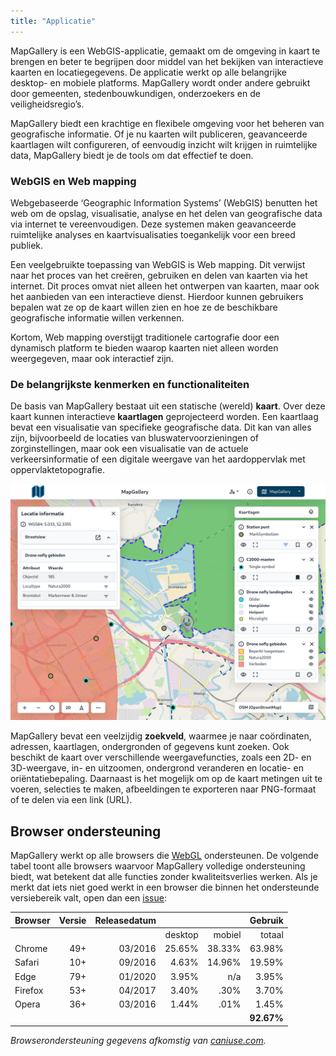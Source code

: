 ```yaml
---
title: "Applicatie"
---
```


MapGallery is een WebGIS-applicatie, gemaakt om de omgeving in kaart te brengen en beter te begrijpen door middel van
het bekijken van interactieve kaarten en locatiegegevens. De applicatie werkt op alle belangrijke desktop- en mobiele
platforms. MapGallery wordt onder andere gebruikt door gemeenten, stedenbouwkundigen, onderzoekers en de
veiligheidsregio’s.

MapGallery biedt een krachtige en flexibele omgeving voor het beheren van geografische informatie. Of je nu kaarten wilt
publiceren, geavanceerde kaartlagen wilt configureren, of eenvoudig inzicht wilt krijgen in ruimtelijke data, MapGallery
biedt je de tools om dat effectief te doen.

### WebGIS en Web mapping

Webgebaseerde ‘Geographic Information Systems’ (WebGIS) benutten het web om de opslag, visualisatie, analyse en het
delen van geografische data via internet te vereenvoudigen. Deze systemen maken geavanceerde ruimtelijke analyses en
kaartvisualisaties toegankelijk voor een breed publiek.

Een veelgebruikte toepassing van WebGIS is Web mapping. Dit verwijst naar het proces van het creëren, gebruiken en delen
van kaarten via het internet. Dit proces omvat niet alleen het ontwerpen van kaarten, maar ook het aanbieden van een
interactieve dienst. Hierdoor kunnen gebruikers bepalen wat ze op de kaart willen zien en hoe ze de beschikbare
geografische informatie willen verkennen.

Kortom, Web mapping overstijgt traditionele cartografie door een dynamisch platform te bieden waarop kaarten niet alleen
worden weergegeven, maar ook interactief zijn.

### De belangrijkste kenmerken en functionaliteiten

De basis van MapGallery bestaat uit een statische (wereld) **kaart**. Over deze kaart kunnen interactieve **kaartlagen**
geprojecteerd worden. Een kaartlaag bevat een visualisatie van specifieke geografische data. Dit kan van alles zijn,
bijvoorbeeld de locaties van bluswatervoorzieningen of zorginstellingen, maar ook een visualisatie van de actuele
verkeersinformatie of een digitale weergave van het aardoppervlak met oppervlaktetopografie.

![](application.png)

MapGallery bevat een veelzijdig **zoekveld**, waarmee je naar coördinaten, adressen, kaartlagen, ondergronden of
gegevens kunt zoeken. Ook beschikt de kaart over verschillende weergavefuncties, zoals een 2D- en 3D-weergave, in- en
uitzoomen, ondergrond veranderen en locatie- en oriëntatiebepaling. Daarnaast is het mogelijk om op de kaart metingen
uit te voeren, selecties te maken, afbeeldingen te exporteren naar PNG-formaat of te delen via een link (URL).

## Browser ondersteuning

MapGallery werkt op alle browsers die [WebGL](https://get.webgl.org/) ondersteunen. De volgende tabel toont alle
browsers waarvoor MapGallery volledige ondersteuning biedt, wat betekent dat alle functies zonder kwaliteitsverlies
werken. Als je merkt dat iets niet goed werkt in een browser die binnen het ondersteunde versiebereik valt, open dan
een [issue](../questions/#ondersteuning):

| Browser | Versie | Releasedatum |         |        |    Gebruik |
|---------|-------:|-------------:|--------:|-------:|-----------:|
|         |        |              | desktop | mobiel |     totaal |
| Chrome  |    49+ |      03/2016 |  25.65% | 38.33% |     63.98% |
| Safari  |    10+ |      09/2016 |   4.63% | 14.96% |     19.59% |
| Edge    |    79+ |      01/2020 |   3.95% |    n/a |      3.95% |
| Firefox |    53+ |      04/2017 |   3.40% |   .30% |      3.70% |
| Opera   |    36+ |      03/2016 |   1.44% |   .01% |      1.45% |
|         |        |              |         |        | __92.67%__ |

_Browserondersteuning gegevens afkomstig van [caniuse.com](https://caniuse.com)._

